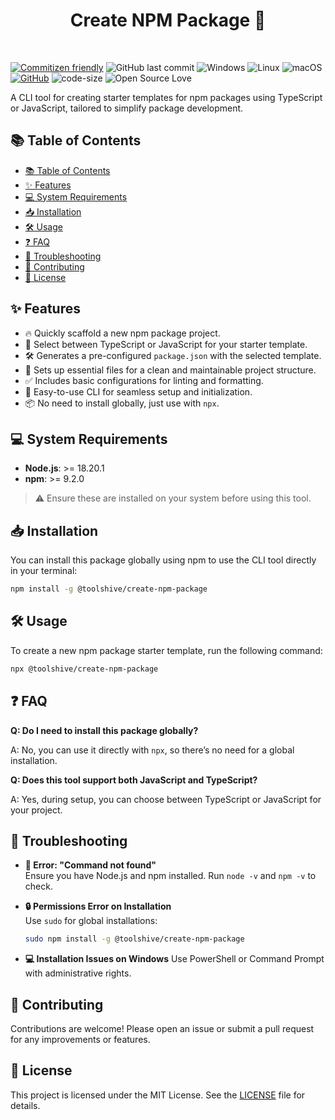 <h1 align=center>Create NPM Package 🚀</h1>
<br>

[![Commitizen friendly](https://img.shields.io/badge/commitizen-friendly-brightgreen.svg)](http://commitizen.github.io/cz-cli/)
![GitHub last commit](https://img.shields.io/github/last-commit/ToolsHive/Create-Npm-Package)
![Windows](https://img.shields.io/badge/platform-windows-blue)
![Linux](https://img.shields.io/badge/platform-linux-yellowgreen)
![macOS](https://img.shields.io/badge/platform-macOS-orange)
[![GitHub](https://img.shields.io/github/license/ToolsHive/Create-Npm-Package)](https://github.com/ToolsHive/Create-Npm-Package/blob/main/LICENSE)
![code-size](https://img.shields.io/github/languages/code-size/ToolsHive/Create-Npm-Package)
![Open Source Love](https://badges.frapsoft.com/os/v1/open-source.svg?v=103)

A CLI tool for creating starter templates for npm packages using TypeScript or JavaScript, tailored to simplify package development.

## 📚 Table of Contents
- [📚 Table of Contents](#-table-of-contents)
- [✨ Features](#-features)
- [💻 System Requirements](#-system-requirements)
- [📥 Installation](#-installation)
- [🛠️ Usage](#️-usage)
- [❓ FAQ](#-faq)
- [🐞 Troubleshooting](#-troubleshooting)
- [🤝 Contributing](#-contributing)
- [📜 License](#-license)

## ✨ Features
- 🔥 Quickly scaffold a new npm package project.
- 🎯 Select between TypeScript or JavaScript for your starter template.
- 🛠️ Generates a pre-configured `package.json` with the selected template.
- 🧹 Sets up essential files for a clean and maintainable project structure.
- ✅ Includes basic configurations for linting and formatting.
- 🎉 Easy-to-use CLI for seamless setup and initialization.
- 📦 No need to install globally, just use with `npx`.

## 💻 System Requirements
- **Node.js**: >= 18.20.1
- **npm**: >= 9.2.0
  
> ⚠️ Ensure these are installed on your system before using this tool.

## 📥 Installation

You can install this package globally using npm to use the CLI tool directly in your terminal:

```bash
npm install -g @toolshive/create-npm-package
```

## 🛠️ Usage

To create a new npm package starter template, run the following command:

```bash
npx @toolshive/create-npm-package
```

## ❓ FAQ

**Q: Do I need to install this package globally?**

A: No, you can use it directly with `npx`, so there’s no need for a global installation.

**Q: Does this tool support both JavaScript and TypeScript?**

A: Yes, during setup, you can choose between TypeScript or JavaScript for your project.

## 🐞 Troubleshooting

- **🚫 Error: "Command not found"**  
  Ensure you have Node.js and npm installed. Run `node -v` and `npm -v` to check.

- **🔒 Permissions Error on Installation**  
  Use `sudo` for global installations:

  ```bash
  sudo npm install -g @toolshive/create-npm-package
  ```

- **💻 Installation Issues on Windows**
Use PowerShell or Command Prompt with administrative rights.

## 🤝 Contributing
Contributions are welcome! Please open an issue or submit a pull request for any improvements or features.

## 📜 License
This project is licensed under the MIT License. See the [LICENSE](LICENSE) file for details.